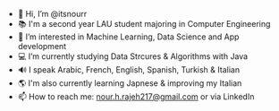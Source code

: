 - 👋 Hi, I’m @itsnourr
- 📚 I'm a second year LAU student majoring in Computer Engineering
- 🤖 I’m interested in Machine Learning, Data Science and App development
- 💻 I’m currently studying Data Strcures & Algorithms with Java
- 🔊 I speak Arabic, French, English, Spanish, Turkish & Italian
- 🌎 I'm also currently learning Japnese & improving my Italian 
- 📫 How to reach me: nour.h.rajeh217@gmail.com or via LinkedIn
